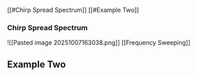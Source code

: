 [[#Chirp Spread Spectrum]]
[[#Example Two]]

### Chirp Spread Spectrum
![[Pasted image 20251007163038.png]]
[[Frequency Sweeping]]























## Example Two